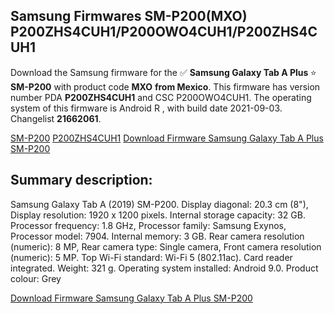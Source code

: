 <h2>Samsung Firmwares SM-P200(MXO) P200ZHS4CUH1/P200OWO4CUH1/P200ZHS4CUH1</h2>
Download the Samsung firmware for the ✅ <strong>Samsung Galaxy Tab A Plus </strong> ⭐ <strong>SM-P200</strong> with product code <strong>MXO</strong> <strong> from Mexico</strong>. This firmware has version number PDA <strong>P200ZHS4CUH1</strong> and CSC P200OWO4CUH1. The operating system of this firmware is Android R , with build date 2021-09-03. Changelist <strong>21662061</strong>.


[SM-P200](https://samfirm.shop/samsung/model/SM-P200)
[P200ZHS4CUH1](https://samfirm.shop/samsung/pda/P200ZHS4CUH1)
[Download Firmware Samsung Galaxy Tab A Plus SM-P200](https://samfirm.shop/samsung/firmware/452393)
<h2>Summary description:</h2>
<p>Samsung Galaxy Tab A (2019) SM-P200. Display diagonal: 20.3 cm (8"), Display resolution: 1920 x 1200 pixels. Internal storage capacity: 32 GB. Processor frequency: 1.8 GHz, Processor family: Samsung Exynos, Processor model: 7904. Internal memory: 3 GB. Rear camera resolution (numeric): 8 MP, Rear camera type: Single camera, Front camera resolution (numeric): 5 MP. Top Wi-Fi standard: Wi-Fi 5 (802.11ac). Card reader integrated. Weight: 321 g. Operating system installed: Android 9.0. Product colour: Grey</p>


[Download Firmware Samsung Galaxy Tab A Plus SM-P200](https://samfirm.shop/samsung/firmware/452393)
